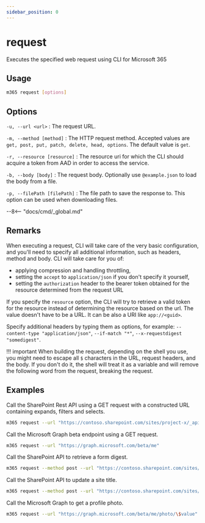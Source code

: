 ```yaml
---
sidebar_position: 0
---
```


# request

Executes the specified web request using CLI for Microsoft 365

## Usage

```sh
m365 request [options]
```

## Options

`-u, --url <url>`
: The request URL.

`-m, --method [method]`
: The HTTP request method. Accepted values are `get, post, put, patch, delete, head, options`. The default value is `get`.

`-r, --resource [resource]`
: The resource uri for which the CLI should acquire a token from AAD in order to access
the service.

`-b, --body [body]`
: The request body. Optionally use `@example.json` to load the body from a file.

`-p, --filePath [filePath]`
: The file path to save the response to. This option can be used when downloading files.

--8<-- "docs/cmd/_global.md"

## Remarks

When executing a request, CLI will take care of the very basic configuration, and you'll need to specify all additional information, such as headers, method and body. CLI will take care for you of:

- applying compression and handling throttling,
- setting the `accept` to `application/json` if you don't specify it yourself,
- setting the `authorization` header to the bearer token obtained for the resource determined from the request URL

If you specify the `resource` option, the CLI will try to retrieve a valid token for the resource instead of determining the resource based on the url. The value doesn't have to be a URL. It can be also a URI like `app://<guid>`.

Specify additional headers by typing them as options, for example: `--content-type "application/json"`, `--if-match "*"`, `--x-requestdigest "somedigest"`.

!!! important
    When building the request, depending on the shell you use, you might need to escape all `$` characters in the URL, request headers, and the body. If you don't do it, the shell will treat it as a variable and will remove the following word from the request, breaking the request.

## Examples

Call the SharePoint Rest API using a GET request with a constructed URL containing expands, filters and selects.

```sh
m365 request --url "https://contoso.sharepoint.com/sites/project-x/_api/web/siteusers?\$filter=IsShareByEmailGuestUser eq true&\$expand=Groups&\$select=Title,LoginName,Email,Groups/LoginName" --accept "application/json;odata=nometadata"
```

Call the Microsoft Graph beta endpoint using a GET request.

```sh
m365 request --url "https://graph.microsoft.com/beta/me"
```

Call the SharePoint API to retrieve a form digest.

```sh
m365 request --method post --url "https://contoso.sharepoint.com/sites/project-x/_api/contextinfo"
```

Call the SharePoint API to update a site title.

```sh
m365 request --method post --url "https://contoso.sharepoint.com/sites/project-x/_api/web" --body '{ "Title": "New title" }' --content-type "application/json" --x-http-method "PATCH"
```

Call the Microsoft Graph to get a profile photo.

```sh
m365 request --url "https://graph.microsoft.com/beta/me/photo/\$value" --filePath ./profile-pic.jpg
```
